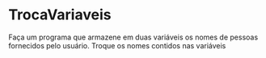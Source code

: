# TrocaVariaveis
Faça um programa que armazene em duas variáveis os nomes de pessoas fornecidos pelo usuário. Troque os nomes contidos nas variáveis
